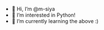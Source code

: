 - 👋 Hi, I’m @m-siya
- 👀 I’m interested in Python!
- 🌱 I’m currently learning the above :)

<!---
m-siya/m-siya is a ✨ special ✨ repository because its `README.md` (this file) appears on your GitHub profile.
You can click the Preview link to take a look at your changes.
--->
